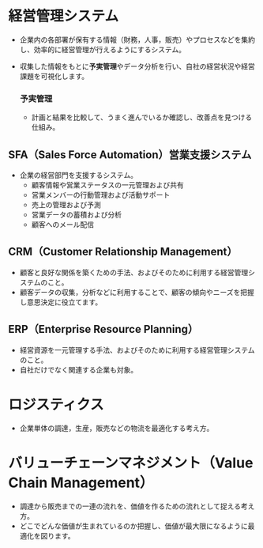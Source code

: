 # 経営管理システム
- 企業内の各部署が保有する情報（財務，人事，販売）やプロセスなどを集約し、効率的に経営管理が行えるようにするシステム。
- 収集した情報をもとに**予実管理**やデータ分析を行い、自社の経営状況や経営課題を可視化します。
    
    ### 予実管理
    - 計画と結果を比較して、うまく進んでいるか確認し、改善点を見つける仕組み。

## SFA（Sales Force Automation）営業支援システム
- 企業の経営部門を支援するシステム。
    - 顧客情報や営業ステータスの一元管理および共有
    - 営業メンバーの行動管理および活動サポート
    - 売上の管理および予測
    - 営業データの蓄積および分析
    - 顧客へのメール配信

## CRM（Customer Relationship Management）

- 顧客と良好な関係を築くための手法、およびそのために利用する経営管理システムのこと。
- 顧客データの収集，分析などに利用することで、顧客の傾向やニーズを把握し意思決定に役立てます。

## ERP（Enterprise Resource Planning）
- 経営資源を一元管理する手法、およびそのために利用する経営管理システムのこと。
- 自社だけでなく関連する企業も対象。
    
# ロジスティクス
- 企業単体の調達，生産，販売などの物流を最適化する考え方。

# バリューチェーンマネジメント（Value Chain Management）
- 調達から販売までの一連の流れを、価値を作るための流れとして捉える考え方。
- どこでどんな価値が生まれているのか把握し、価値が最大限になるように最適化を図ります。
